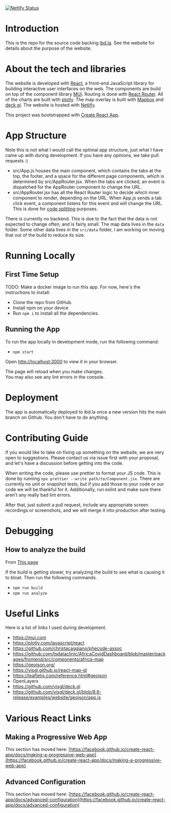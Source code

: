 [![Netlify Status](https://api.netlify.com/api/v1/badges/85b336c9-e4d1-4ae5-8346-20e9f5f455d9/deploy-status)](https://app.netlify.com/sites/ibd-la/deploys)


# Introduction

This is the repo for the source code backing [ibd.la](https://ibd.la). See the website for details about the purpose of the website.

# About the tech and libraries

The website is developed with [React](https://reactjs.org/), a front-end JavaScript library for building interactive user interfaces on the web. The components are build on top of the component library [MUI](https://mui.com/). Routing is done with [React Router](https://reactrouter.com/). All of the charts are built with [plotly](https://plotly.com/). The map overlay is built with [Mapbox](https://www.mapbox.com/) and [deck gl](https://deck.gl/). The website is hosted with [Netlify](https://www.netlify.com/).

This project was bootstrapped with [Create React App](https://github.com/facebook/create-react-app).

# App Structure

Note this is not what I would call the optimal app structure, just what I have came up with during development. If you have any opinions, we take pull requests :)

- src/App.js houses the main component, which contains the tabs at the top, the footer, and a space for the different page components, which is determined by src/AppRouter.jsx. When the tabs are clicked, an event is dispatched for the AppRouter component to change the URL. 
- src/AppRouter.jsx has all the React Router logic to decide which inner component to render, depending on the URL. When App.js sends a tab click event, a component listens for this event and will change the URL. This is done for [code splitting](https://create-react-app.dev/docs/code-splitting/) purposes.

There is currently no backend. This is due to the fact that the data is not expected to change often, and is fairly small. The map data lives in the `data` folder. Some other data lives in the `src/data` folder, I am working on moving that out of the build to reduce its size.

# Running Locally

## First Time Setup

TODO: Make a docker image to run this app. For now, here's the instructions to install: 

- Clone the repo from GitHub.
- Install npm on your device
- Run `npm i` to install all the dependencies.

## Running the App

To run the app locally in development mode, run the following command:

* `npm start`

Open [http://localhost:3000](http://localhost:3000) to view it in your browser.

The page will reload when you make changes.\
You may also see any lint errors in the console.

# Deployment

The app is automatically deployed to ibd.la once a new version hits the main branch on Github. You don't have to do anything.

# Contributing Guide

If you would like to take on fixing up something on the website, we are very open to suggestions. Please contact us via issue first with your proposal, and let's have a discussion before getting into the code.

When writing the code, please use prettier to format your JS code. This is done by running `npx prettier --write path/to/Component.jsx`. There are currently no unit or snapshot tests, but if you add those to your code or our code we will be thankful for it. Additionally, run eslint and make sure there aren't any really bad lint errors.

After that, just submit a pull request, include any appropriate screen recordings or screenshots, and we will merge it into production after testing.

# Debugging 

## How to analyze the build 

From [This page](https://create-react-app.dev/docs/analyzing-the-bundle-size/)

If the build is getting slower, try analyzing the build to see what is causing it to bloat. Then run the following commands.

- `npm run build`
- `npm run analyze`

# Useful Links

Here is a list of links I used during development.

- https://mui.com
- https://plotly.com/javascript/react
- https://github.com/christacaggiano/phecode-assoc
- https://github.com/tsdataclinic/AfricaCovidDashboard/blob/master/packages/frontend/src/components/africa-map
- https://geojson.org/
- https://visgl.github.io/react-map-gl
- https://leafletjs.com/reference.html#geojson
- OpenLayers 
- https://github.com/visgl/deck.gl
- https://github.com/visgl/deck.gl/blob/8.6-release/examples/website/geojson/app.js

# Various React Links

## Making a Progressive Web App

This section has moved here: [https://facebook.github.io/create-react-app/docs/making-a-progressive-web-app](https://facebook.github.io/create-react-app/docs/making-a-progressive-web-app)

## Advanced Configuration

This section has moved here: [https://facebook.github.io/create-react-app/docs/advanced-configuration](https://facebook.github.io/create-react-app/docs/advanced-configuration)

